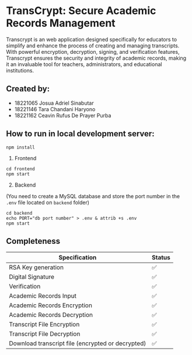 # TransCrypt: Secure Academic Records Management

Transcrypt is an web application designed specifically for educators to simplify and enhance the process of creating and managing transcripts. With powerful encryption, decryption, signing, and verification features, Transcrypt ensures the security and integrity of academic records, making it an invaluable tool for teachers, administrators, and educational institutions.

## Created by:

- 18221065 Josua Adriel Sinabutar
- 18221146 Tara Chandani Haryono
- 18221162 Ceavin Rufus De Prayer Purba

## How to run in local development server:

```
npm install
```

1. Frontend

```
cd frontend
npm start
```

2. Backend

(You need to create a MySQL database and store the port number in the `.env` file located on `backend` folder)

```
cd backend
echo PORT="db port number" > .env & attrib +s .env
npm start
```

## Completeness

| Specification                                     | Status |
| ------------------------------------------------- | ------ |
| RSA Key generation                                | ✅     |
| Digital Signature                                 | ✅     |
| Verification                                      | ✅     |
| Academic Records Input                            | ✅     |
| Academic Records Encryption                       | ✅     |
| Academic Records Decryption                       | ✅     |
| Transcript File Encryption                        | ✅     |
| Transcript File Decryption                        | ✅     |
| Download transcript file (encrypted or decrypted) | ✅     |
